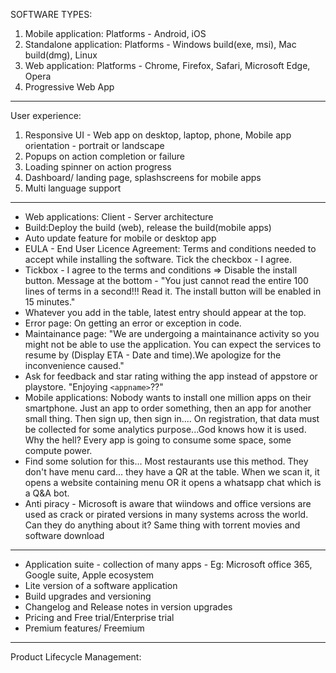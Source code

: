 SOFTWARE TYPES:

1. Mobile application: Platforms - Android, iOS
2. Standalone application: Platforms - Windows build(exe, msi), Mac build(dmg), Linux
3. Web application: Platforms - Chrome, Firefox, Safari, Microsoft Edge, Opera
4. Progressive Web App

---

User experience:

1. Responsive UI - Web app on desktop, laptop, phone, Mobile app orientation - portrait or landscape
2. Popups on action completion or failure
3. Loading spinner on action progress
4. Dashboard/ landing page, splashscreens for mobile apps
5. Multi language support

---

- Web applications: Client - Server architecture
- Build:Deploy the build (web), release the build(mobile apps)
- Auto update feature for mobile or desktop app
- EULA - End User Licence Agreement: Terms and conditions needed to accept while installing the software. Tick the checkbox - I agree.
- Tickbox - I agree to the terms and conditions => Disable the install button. Message at the bottom - "You just cannot read the entire 100 lines of terms in a second!!! Read it. The install button will be enabled in 15 minutes."
- Whatever you add in the table, latest entry should appear at the top.
- Error page: On getting an error or exception in code.
- Maintainance page: "We are undergoing a maintainance activity so you might not be able to use the application. You can expect the services to resume by (Display ETA - Date and time).We apologize for the inconvenience caused."
- Ask for feedback and star rating withing the app instead of appstore or playstore. "Enjoying `<appname>`??"
- Mobile applications: Nobody wants to install one million apps on their smartphone. Just an app to order something, then an app for another small thing. Then sign up, then sign in.... On registration, that data must be collected for some analytics purpose...God knows how it is used. Why the hell? Every app is going to consume some space, some compute power.
- Find some solution for this... Most restaurants use this method. They don't have menu card... they have a QR at the table. When we scan it, it opens a website containing menu OR it opens a whatsapp chat which is a Q&A bot.
- Anti piracy - Microsoft is aware that wiindows and office versions are used as crack or pirated versions in many systems across the world. Can they do anything about it? Same thing with torrent movies and software download

---

- Application suite - collection of many apps - Eg: Microsoft office 365, Google suite, Apple ecosystem
- Lite version of a software application
- Build upgrades and versioning
- Changelog and Release notes in version upgrades
- Pricing and Free trial/Enterprise trial
- Premium features/ Freemium

---

Product Lifecycle Management:
